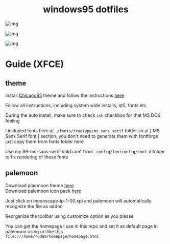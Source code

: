 <h1 align="center">windows95 dotfiles</h1>

![img](https://i.imgur.com/yUFo2wk.png)

![img](https://i.imgur.com/Zv6shCh.png)

![img](https://i.imgur.com/OBS2HJ2.png)



# Guide (XFCE)

## theme

Install [Chicago95](https://github.com/grassmunk/Chicago95) theme and follow the instructions [here](https://github.com/grassmunk/Chicago95/blob/master/INSTALL.md)  

Follow all instructions, including system wide installs, qt5, fonts etc.  

During the auto install, make sure to check `zsh` checkbox for that MS DOS feeling  

I included fonts here at `./fonts/truetype/ms_sans_serif` folder so at [ MS Sans Serif font ] section, you don't need to generate them with fontforge  
just copy them from fonts folder here  

Use my 99-ms-sans-serif-bold.conf from `.config/fontconfig/conf.d` folder to fix rendering of those fonts  

## palemoon  

Download plaemoon theme [here](https://addons.palemoon.org/addon/moonscape/)  
Download palemoon icon pack [here](https://github.com/FranklinDM/Moonscape-IconPack/releases)  

Just click on moonscape-ip-1-00.xpi and palemoon will automatically recognize the file as addon  

Reorganize the toolbar using customize option as you please  

You can get the homepage I use in this repo and set it as default page in palemoon using url like this  
`file:///home/ruda0/homepage/homepage.html`  
